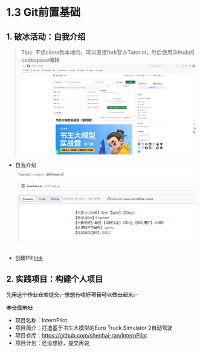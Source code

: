 # 1.3 Git前置基础
## 1. 破冰活动：自我介绍
> Tips: 不想clone到本地的，可以直接fork官方Tutorial，然后使用Github的codespace编辑
![codespace](../../assets/codespace.png)

- 自我介绍
![introduce](../../assets/introduction.png)
- 创建PR [link](https://github.com/InternLM/Tutorial/pull/2512)

## 2. 实践项目：构建个人项目
~~先用这个作业仓库提交，想想有啥好项目可以做出起来。~~

~~[本仓库地址](https://github.com/shenhai-ran/InternLM-Camp)~~
- 项目名称：InternPilot
- 项目简介：打造基于书生大模型的Euro Truck Simulator 2自动驾驶
- 项目仓库：https://github.com/shenhai-ran/InternPilot
- 项目计划：还没想好，提交再说